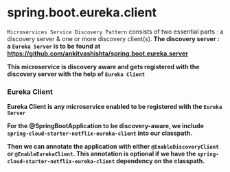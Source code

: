 # spring.boot.eureka.client

`Microservices Service Discovery Pattern` consists of two essential parts : a discovery server & one or more discovery client(s).<b>
The discovery server : a `Eureka Server` is to be found at https://github.com/ankitvashishta/spring.boot.eureka.server

This microservice is discovery aware and gets registered with the discovery server with the help of `Eureka Client`

### Eureka Client
Eureka Client is any microservice enabled to be registered with the `Eureka Server`

For the @SpringBootApplication to be discovery-aware, we include `spring-cloud-starter-netflix-eureka-client` into our classpath.

Then we can annotate the application with either `@EnableDiscoveryClient` or `@EnableEurekaClient`.<b>
This annotation is optional if we have the `spring-cloud-starter-netflix-eureka-client` dependency on the classpath.
